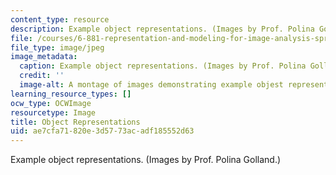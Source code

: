 ```yaml
---
content_type: resource
description: Example object representations. (Images by Prof. Polina Golland.)
file: /courses/6-881-representation-and-modeling-for-image-analysis-spring-2005/ae7cfa71820e3d5773acadf185552d63_6-881s05.jpg
file_type: image/jpeg
image_metadata:
  caption: Example object representations. (Images by Prof. Polina Golland.)
  credit: ''
  image-alt: A montage of images demonstrating example objest representations.
learning_resource_types: []
ocw_type: OCWImage
resourcetype: Image
title: Object Representations
uid: ae7cfa71-820e-3d57-73ac-adf185552d63
---
```

Example object representations. (Images by Prof. Polina Golland.)

